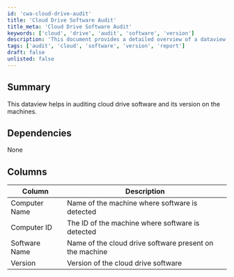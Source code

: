 ```yaml
---
id: 'cwa-cloud-drive-audit'
title: 'Cloud Drive Software Audit'
title_meta: 'Cloud Drive Software Audit'
keywords: ['cloud', 'drive', 'audit', 'software', 'version']
description: 'This document provides a detailed overview of a dataview designed to audit cloud drive software and its versions on machines, ensuring compliance and up-to-date software management.'
tags: ['audit', 'cloud', 'software', 'version', 'report']
draft: false
unlisted: false
---
```

## Summary

This dataview helps in auditing cloud drive software and its version on the machines.

## Dependencies

None

## Columns

| Column         | Description                                           |
|----------------|-------------------------------------------------------|
| Computer Name  | Name of the machine where software is detected       |
| Computer ID    | The ID of the machine where software is detected     |
| Software Name   | Name of the cloud drive software present on the machine |
| Version        | Version of the cloud drive software                   |

